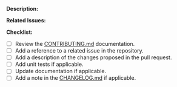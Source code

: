 <!-- markdownlint-disable first-line-h1 -->

**Description:**

<!-- Add a detailed description of the change and the rationale -->

**Related Issues:**

<!-- Add related issue references -->
<!-- You are strongly encouraged to create an issue for any change to allow for
discussion on the proposed change before actually making the changes and
proposing them via a Pull Request. -->

**Checklist:**

- [ ] Review the [CONTRIBUTING.md](../blob/main/CONTRIBUTING.md) documentation.
- [ ] Add a reference to a related issue in the repository.
- [ ] Add a description of the changes proposed in the pull request.
- [ ] Add unit tests if applicable.
- [ ] Update documentation if applicable.
- [ ] Add a note in the [CHANGELOG.md](../blob/main/CHANGELOG.md) if applicable.
